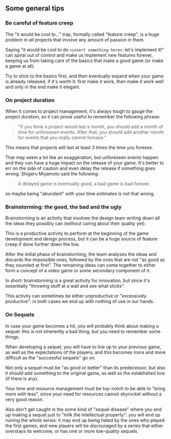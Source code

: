 Some general tips
-----------------

### Be careful of feature creep

The "it would be cool to..." trap, formally called "feature creep", is a huge problem in all projects that involve any amount of passion in them.

Saying "it would be cool to do `<insert something here>`: let's implement it!" can spiral out of control and make us implement new features forever, keeping us from taking care of the basics that make a good game (or make a game at all).

Try to stick to the basics first, and then eventually expand when your game is already released, if it's worth it: first make it work, then make it work well and only in the end make it elegant.

### On project duration

When it comes to project management, it's always tough to gauge the project duration, so it can prove useful to remember the following phrase:

> "If you think a project would last a month, you should add a month of time for unforeseen events. After that, you should add another month for events that you really cannot foresee."

This means that projects will last at least 3 times the time you foresee.

That may seem a lot like an exaggeration, but unforeseen events happen and they can have a huge impact on the release of your game. It's better to err on the side of caution and even delay the release if something goes wrong. Shigeru Miyamoto said the following:

> A delayed game is eventually good, a bad game is bad forever.

so maybe being "abundant" with your time estimates is not that wrong.

### Brainstorming: the good, the bad and the ugly

Brainstorming is an activity that involves the design team writing down all the ideas they possibly can (without caring about their quality yet).

This is a productive activity to perform at the beginning of the game development and design process, but it can be a huge source of feature creep if done further down the line.

After the initial phase of brainstorming, the team analyzes the ideas and discards the impossible ones, followed by the ones that are not "as good as they sounded at first". The remaining ideas can come together to either form a concept of a video game or some secondary component of it.

In short: brainstorming is a great activity for innovation, but since it's essentially "throwing stuff at a wall and see what sticks".

This activity can sometimes be either unproductive or "excessively productive": in both cases we end up with nothing of use in our hands.

### On Sequels

In case your game becomes a hit, you will probably think about making a sequel: this is not inherently a bad thing, but you need to remember some things.

When developing a sequel, you will have to live up to your previous game, as well as the expectations of the players, and this becomes more and more difficult as the "successful sequels" go on.

Not only a sequel must be "as good or better" than its predecessor, but also it should add something to the original game, as well as the established lore (if there is any).

Your time and resource management must be top-notch to be able to "bring more with less", since your need for resources cannot skyrocket without a very good reason.

Also don't get caught in the some kind of "sequel disease" where you end up making a sequel just to "milk the intellectual property": you will end up ruining the whole series: it may end up being hated by the ones who played the first games, and new players will be discouraged by a series that either overstays its welcome, or has one or more low-quality sequels.
